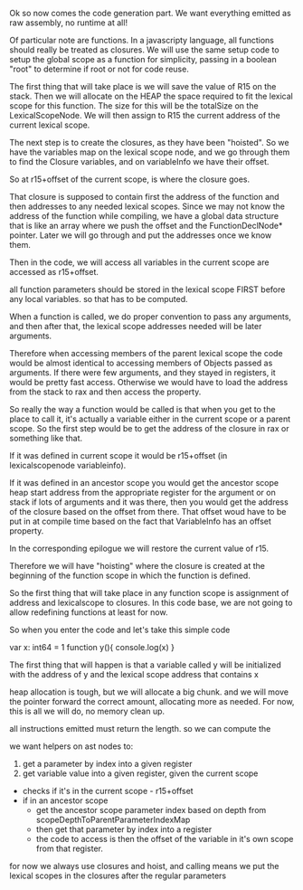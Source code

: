 Ok so now comes the code generation part. We want everything emitted as raw assembly, no runtime at all!

Of particular note are functions. In a javascripty language, all functions should really be treated as closures. We will use the same setup code to setup the global scope as a function for simplicity, passing in a boolean "root" to determine if root or not for code reuse.

The first thing that will take place is we will save the value of R15 on the stack. Then we will allocate on the HEAP the space required to fit the lexical scope for this function. The size for this will be the totalSize on the LexicalScopeNode. We will then assign to R15 the current address of the current lexical scope.

The next step is to create the closures, as they have been "hoisted". So we have the variables map on the lexical scope node, and we go through them to find the Closure variables, and on variableInfo we have their offset.

So at r15+offset of the current scope, is where the closure goes.

That closure is supposed to contain first the address of the function and then addresses to any needed lexical scopes. Since we may not know the address of the function while compiling, we have a global data structure that is like an array where we push the offset and the FunctionDeclNode* pointer. Later we will go through and put the addresses once we know them.

Then in the code, we will access all variables in the current scope are accessed as r15+offset.

all function parameters should be stored in the lexical scope FIRST before any local variables. so that has to be computed.

When a function is called, we do proper convention to pass any arguments, and then after that, the lexical scope addresses needed will be later arguments.

Therefore when accessing members of the parent lexical scope the code would be almost identical to accessing members of Objects passed as arguments.  If there were few arguments, and they stayed in registers, it would be pretty fast access. Otherwise we would have to load the address from the stack to rax and then access the property.

So really the way a function would be called is that when you get to the place to call it, it's actually a variable either in the current scope or a parent scope. So the first step would be to get the address of the closure in rax or something like that.

If it was defined in current scope it would be r15+offset (in lexicalscopenode variableinfo).

If it was defined in an ancestor scope you would get the ancestor scope heap start address from the appropriate register for the argument or on stack if lots of arguments and it was there, then you would get the address of the closure based on the offset from there.  That offset woud have to be put in at compile time based on the fact that VariableInfo has an offset property.





In the corresponding epilogue we will restore the current value of r15.



Therefore we will have "hoisting" where the closure is created at the beginning of the function scope in which the function is defined.

So the first thing that will take place in any function scope is assignment of address and lexicalscope to closures. In this code base, we are not going to allow redefining functions at least for now.

So when you enter the code and let's take this simple code

var x: int64 = 1
function y(){
    console.log(x)
}

The first thing that will happen is that a variable called y will be initialized with the address of y and the lexical scope address that contains x


heap allocation is tough, but we will allocate a big chunk. and we will move the pointer forward the correct amount, allocating more as needed. For now, this is all we will do, no memory clean up.

all instructions emitted must return the length. so we can compute the 

we want helpers on ast nodes to:

1. get a parameter by index into a given register
2. get variable value into a given register, given the current scope
  - checks if it's in the current scope - r15+offset
  - if in an ancestor scope
    - get the ancestor scope parameter index based on depth from scopeDepthToParentParameterIndexMap
    - then get that parameter by index into a register
    - the code to access is then the offset of the variable in it's own scope from that register.

for now we always use closures and hoist, and calling means we put the lexical scopes in the closures after the regular parameters